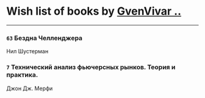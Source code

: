 # Wish list of books by [GvenVivar ..](https://www.facebook.com/app_scoped_user_id/158266434925901/)
---

### `63` Бездна Челленджера
Нил Шустерман

### `7` Технический анализ фьючерсных рынков. Теория и практика.
Джон Дж. Мерфи

